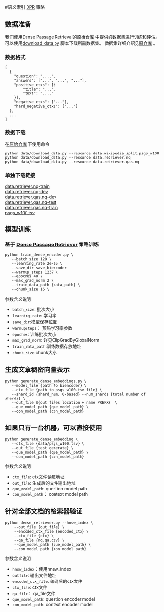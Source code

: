 #语义索引 [DPR](https://arxiv.org/abs/2004.04906) 策略
## 数据准备
我们使用Dense Passage Retrieval的[原始仓库](https://github.com/Elvisambition/DPR)
中提供的数据集进行训练和评估。可以使用[download_data.py](https://github.com/Elvisambition/DPR/blob/main/dpr/data/download_data.py)
脚本下载所需数据集。 数据集详细介绍见[原仓库](https://github.com/Elvisambition/DPR) 。

### 数据格式
```
[
  {
	"question": "....",
	"answers": ["...", "...", "..."],
	"positive_ctxs": [{
		"title": "...",
		"text": "...."
	}],
	"negative_ctxs": ["..."],
	"hard_negative_ctxs": ["..."]
  },
  ...
]
```

### 数据下载
在[原始仓库](https://github.com/Elvisambition/DPR)
下使用命令
```
python data/download_data.py --resource data.wikipedia_split.psgs_w100  
python data/download_data.py --resource data.retriever.nq  
python data/download_data.py --resource data.retriever.qas.nq  
```
### 单独下载链接
[data.retriever.nq-train](https://dl.fbaipublicfiles.com/dpr/data/retriever/biencoder-nq-train.json.gz)  
[data.retriever.nq-dev](https://dl.fbaipublicfiles.com/dpr/data/retriever/biencoder-nq-dev.json.gz)  
[data.retriever.qas.nq-dev](https://dl.fbaipublicfiles.com/dpr/data/retriever/nq-dev.qa.csv)  
[data.retriever.qas.nq-test](https://dl.fbaipublicfiles.com/dpr/data/retriever/nq-test.qa.csv)  
[data.retriever.qas.nq-train](https://dl.fbaipublicfiles.com/dpr/data/retriever/nq-train.qa.csv)  
[psgs_w100.tsv](https://dl.fbaipublicfiles.com/dpr/wikipedia_split/psgs_w100.tsv.gz)  

## 模型训练
### 基于 [Dense Passage Retriever](https://arxiv.org/abs/2004.04906) 策略训练
```
python train_dense_encoder.py \
   --batch_size 128 \
   --learning_rate 2e-05 \
   --save_dir save_biencoder
   --warmup_steps 1237 \
   --epoches 40 \
   --max_grad_norm 2 \
   --train_data_path {data_path} \
   --chunk_size 16 \
```

参数含义说明
* `batch_size`: 批次大小
* `learning_rate`: 学习率
* `save_dir`:模型保存位置
* `warmupsteps`： 预热学习率参数
* `epoches`: 训练批次大小
* `max_grad_norm`: 详见ClipGradByGlobalNorm
* `train_data_path`:训练数据存放地址
* `chunk_size`:chunk大小

## 生成文章稠密向量表示

```
python generate_dense_embeddings.py \
   --model_file {path to biencoder} \
   --ctx_file {path to psgs_w100.tsv file} \
   --shard_id {shard_num, 0-based} --num_shards {total number of shards} \
   --out_file ${out files location + name PREFX}  \
   --que_model_path {que_model_path} \
   --con_model_path {con_model_path}
``` 

## 如果只有一台机器，可以直接使用  

```
python generate_dense_embedding \ 
   --ctx_file {data/psgs_w100.tsv} \ 
   --out_file {test_generate} \ 
   --que_model_path {que_model_path} \
   --con_model_path {con_model_path}
```


参数含义说明
* `ctx_file`: ctx文件读取地址
* `out_file`: 生成后的文件输出地址
* `que_model_path`: question model path
* `con_model_path`： context model path


## 针对全部文档的检索器验证
```
python dense_retriever.py --hnsw_index \
    --out_file {out_file} \
    --encoded_ctx_file {encoded_ctx} \
    --ctx_file {ctx} \
    --qa_file {nq.qa.csv} \
    --que_model_path {que_model_path} \
    --con_model_path {con_model_path}
```
参数含义说明
* `hnsw_index`：使用hnsw_index
* `outfile`: 输出文件地址
* `encoded_ctx_file`: 编码后的ctx文件
* `ctx_file`: ctx文件
* `qa_file`： qa_file文件
* `que_model_path`: question encoder model
* `con_model_path`: context encoder model


